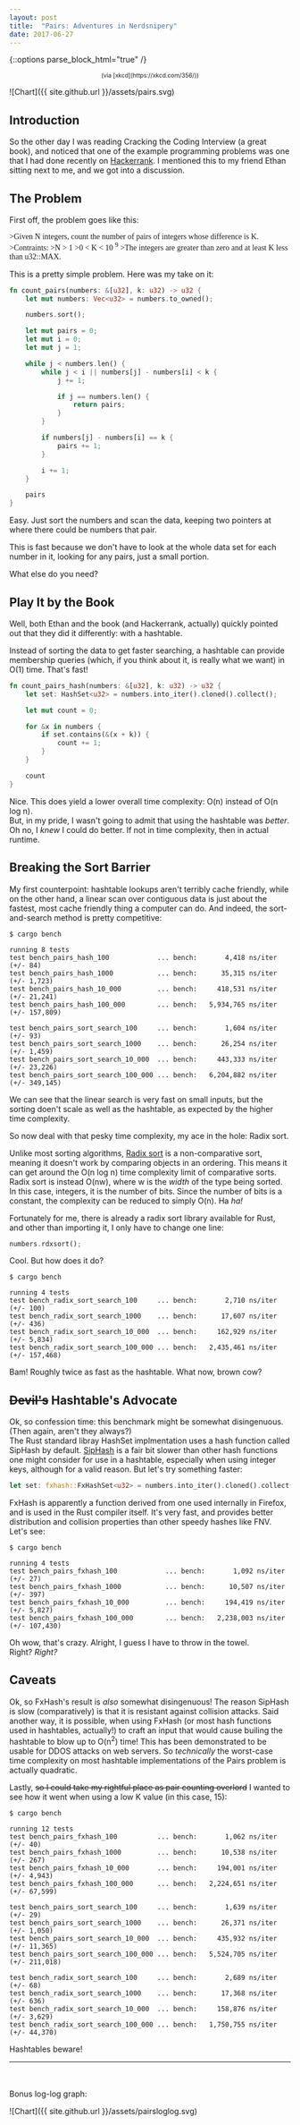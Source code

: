 ```yaml
---
layout: post
title:  "Pairs: Adventures in Nerdsnipery"
date: 2017-06-27
---
```

<style>
code {
  display: inline-block;
}
span[ib] {
  display: inline-block;
  width: 100px;
}
[serif] {
  font-family: serif;
}
[pseudo-code] {
  font-family: monospace;
}
[indent] {
  text-indent: 20px;
}
[italic] {
  font-style: italic;
}
</style>

  
{::options parse_block_html="true" /}

<div style="font-size: 75%; text-align: center">
(via [xkcd](https://xkcd.com/356/))
</div>

![Chart]({{ site.github.url }}/assets/pairs.svg)  

## Introduction
So the other day I was reading Cracking the Coding Interview (a great book), and noticed that one of the example programming problems was one that I had done recently on [Hackerrank](http://hackerrank.com). I mentioned this to my friend Ethan sitting next to me, and we got into a discussion.  
  

##  The Problem
First off, the problem goes like this:  
<div serif>
>Given N integers, count the number of pairs of integers whose difference is K.  
>Contraints:  
>N > 1  
>0 < K < 10 <sup>9</sup>  
>The integers are greater than zero and at least K less than u32::MAX.
</div>  

This is a pretty simple problem. Here was my take on it:  
  
```rust
fn count_pairs(numbers: &[u32], k: u32) -> u32 {
    let mut numbers: Vec<u32> = numbers.to_owned();

    numbers.sort();

    let mut pairs = 0;
    let mut i = 0;
    let mut j = 1;

    while j < numbers.len() {
        while j < i || numbers[j] - numbers[i] < k {
            j += 1;

            if j == numbers.len() {
                return pairs;
            }
        }

        if numbers[j] - numbers[i] == k {
            pairs += 1;
        }

        i += 1;
    }

    pairs
}
```  
  
Easy. Just sort the numbers and scan the data, keeping two pointers at where there could be numbers that pair.  
  
This is fast because we don't have to look at the whole data set for each number in it, looking for any pairs, just a small portion.  
  
What else do you need?

## Play It by the Book
Well, both Ethan and the book (and Hackerrank, actually) quickly pointed out that they did it differently: with a hashtable.  
  
Instead of sorting the data to get faster searching, a hashtable can provide membership queries (which, if you think about it, is really what we want) in O(1) time. That's fast!  
  
```rust
fn count_pairs_hash(numbers: &[u32], k: u32) -> u32 {
    let set: HashSet<u32> = numbers.into_iter().cloned().collect();

    let mut count = 0;

    for &x in numbers {
        if set.contains(&(x + k)) {
            count += 1;
        }
    }

    count
}
```  
Nice. This does yield a lower overall time complexity: O(n) instead of O(n log n).  
But, in my pride, I wasn't going to admit that using the hashtable was *better*. Oh no, I *knew* I could do better. If not in time complexity, then in actual runtime.  

## Breaking the Sort Barrier
My first counterpoint: hashtable lookups aren't terribly cache friendly, while on the other hand, a linear scan over contiguous data is just about the fastest, most cache friendly thing a computer can do. And indeed, the sort-and-search method is pretty competitive:  
  
```
$ cargo bench

running 8 tests
test bench_pairs_hash_100            ... bench:       4,418 ns/iter (+/- 84)
test bench_pairs_hash_1000           ... bench:      35,315 ns/iter (+/- 1,723)
test bench_pairs_hash_10_000         ... bench:     418,531 ns/iter (+/- 21,241)
test bench_pairs_hash_100_000        ... bench:   5,934,765 ns/iter (+/- 157,809)

test bench_pairs_sort_search_100     ... bench:       1,604 ns/iter (+/- 93)
test bench_pairs_sort_search_1000    ... bench:      26,254 ns/iter (+/- 1,459)
test bench_pairs_sort_search_10_000  ... bench:     443,333 ns/iter (+/- 23,226)
test bench_pairs_sort_search_100_000 ... bench:   6,204,882 ns/iter (+/- 349,145)
```

We can see that the linear search is very fast on small inputs, but the sorting doen't scale as well as the hashtable, as expected by the higher time complexity.  
  
So now deal with that pesky time complexity, my ace in the hole: Radix sort.  
  
Unlike most sorting algorithms, [Radix sort](https://en.wikipedia.org/wiki/Radix_sort) is a non-comparative sort, meaning it doesn't work by comparing objects in an ordering. This means it can get around the O(n log n) time complexity limit of comparative sorts. Radix sort is instead O(nw), where w is the *width* of the type being sorted. In this case, integers, it is the number of bits. Since the number of bits is a constant, the complexity can be reduced to simply O(n). Ha *ha!*  
  
Fortunately for me, there is already a radix sort library available for Rust, and other than importing it, I only have to change one line:  

```rust
numbers.rdxsort();
```  

Cool. But how does it do?  
  
```
$ cargo bench

running 4 tests
test bench_radix_sort_search_100     ... bench:       2,710 ns/iter (+/- 100)
test bench_radix_sort_search_1000    ... bench:      17,607 ns/iter (+/- 436)
test bench_radix_sort_search_10_000  ... bench:     162,929 ns/iter (+/- 5,834)
test bench_radix_sort_search_100_000 ... bench:   2,435,461 ns/iter (+/- 157,468)
```  
  
Bam! Roughly twice as fast as the hashtable. What now, brown cow?  
  
## ~~Devil's~~ Hashtable's Advocate  
Ok, so confession time: this benchmark might be somewhat disingenuous. (Then again, aren't they always?)  
The Rust standard libray HashSet implmentation uses a hash function called SipHash by default. [SipHash](https://en.wikipedia.org/wiki/SipHash) is a fair bit slower than other hash functions one might consider for use in a hashtable, especially when using integer keys, although for a valid reason.  But let's try something faster:  
  
```rust
let set: fxhash::FxHashSet<u32> = numbers.into_iter().cloned().collect();
```

FxHash is apparently a function derived from one used internally in Firefox, and is used in the Rust compiler itself. It's very fast, and provides better distribution and collision properties than other speedy hashes like FNV. Let's see:  
  
```
$ cargo bench

running 4 tests
test bench_pairs_fxhash_100            ... bench:       1,092 ns/iter (+/- 27)
test bench_pairs_fxhash_1000           ... bench:      10,507 ns/iter (+/- 397)
test bench_pairs_fxhash_10_000         ... bench:     194,419 ns/iter (+/- 5,827)
test bench_pairs_fxhash_100_000        ... bench:   2,238,003 ns/iter (+/- 107,430)
```  

Oh wow, that's crazy. Alright, I guess I have to throw in the towel.  
Right? *Right?*  
  
## Caveats  
  
Ok, so FxHash's result is *also* somewhat disingenuous! The reason SipHash is slow (comparatively) is that it is resistant against collision attacks. Said another way, it is possible, when using FxHash (or most hash functions used in hashtables, actually!) to craft an input that would cause builing the hashtable to blow up to O(n<sup>2</sup>) time! This has been demonstrated to be usable for DDOS attacks on web servers. So *technically* the worst-case time complexity on most hashtable implementations of the Pairs problem is actually quadratic.  
  
Lastly, ~~so I could take my rightful place as pair counting overlord~~ I wanted to see how it went when using a low K value (in this case, 15):  
  
```
$ cargo bench

running 12 tests
test bench_pairs_fxhash_100          ... bench:       1,062 ns/iter (+/- 40)
test bench_pairs_fxhash_1000         ... bench:      10,538 ns/iter (+/- 267)
test bench_pairs_fxhash_10_000       ... bench:     194,001 ns/iter (+/- 4,943)
test bench_pairs_fxhash_100_000      ... bench:   2,224,651 ns/iter (+/- 67,599)

test bench_pairs_sort_search_100     ... bench:       1,639 ns/iter (+/- 29)
test bench_pairs_sort_search_1000    ... bench:      26,371 ns/iter (+/- 1,050)
test bench_pairs_sort_search_10_000  ... bench:     435,932 ns/iter (+/- 11,365)
test bench_pairs_sort_search_100_000 ... bench:   5,524,705 ns/iter (+/- 211,018)

test bench_radix_sort_search_100     ... bench:       2,689 ns/iter (+/- 68)
test bench_radix_sort_search_1000    ... bench:      17,368 ns/iter (+/- 636)
test bench_radix_sort_search_10_000  ... bench:     158,876 ns/iter (+/- 3,629)
test bench_radix_sort_search_100_000 ... bench:   1,750,755 ns/iter (+/- 44,370)
```

Hashtables beware!  
  
----------  
  
<br>
<br>
Bonus log-log graph:  
  
![Chart]({{ site.github.url }}/assets/pairsloglog.svg)  
